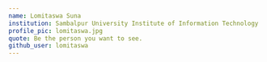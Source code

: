 ```yaml
---
name: Lomitaswa Suna  
institution: Sambalpur University Institute of Information Technology
profile_pic: lomitaswa.jpg
quote: Be the person you want to see.
github_user: lomitaswa
---
```

